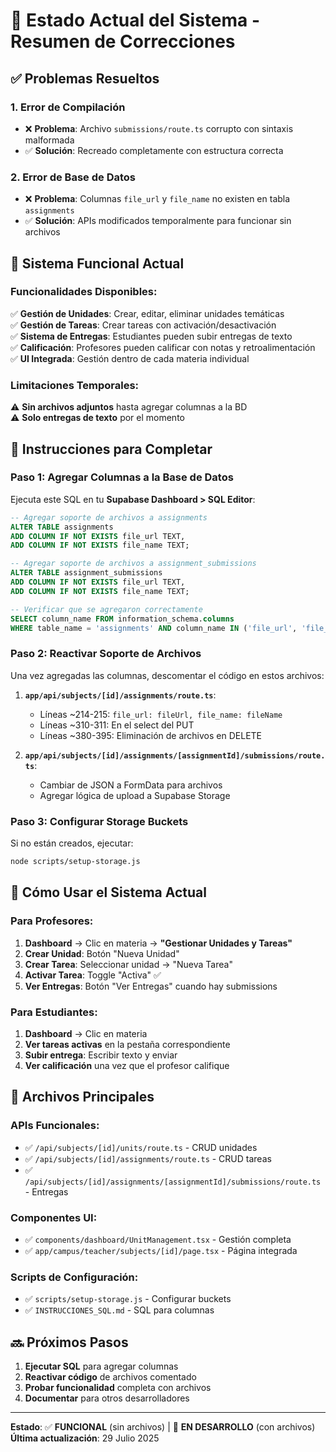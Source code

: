# 🔧 Estado Actual del Sistema - Resumen de Correcciones

## ✅ Problemas Resueltos

### 1. **Error de Compilación**

- ❌ **Problema**: Archivo `submissions/route.ts` corrupto con sintaxis malformada
- ✅ **Solución**: Recreado completamente con estructura correcta

### 2. **Error de Base de Datos**

- ❌ **Problema**: Columnas `file_url` y `file_name` no existen en tabla `assignments`
- ✅ **Solución**: APIs modificados temporalmente para funcionar sin archivos

## 🚀 Sistema Funcional Actual

### **Funcionalidades Disponibles:**

✅ **Gestión de Unidades**: Crear, editar, eliminar unidades temáticas  
✅ **Gestión de Tareas**: Crear tareas con activación/desactivación  
✅ **Sistema de Entregas**: Estudiantes pueden subir entregas de texto  
✅ **Calificación**: Profesores pueden calificar con notas y retroalimentación  
✅ **UI Integrada**: Gestión dentro de cada materia individual

### **Limitaciones Temporales:**

⚠️ **Sin archivos adjuntos** hasta agregar columnas a la BD  
⚠️ **Solo entregas de texto** por el momento

## 📝 Instrucciones para Completar

### **Paso 1: Agregar Columnas a la Base de Datos**

Ejecuta este SQL en tu **Supabase Dashboard > SQL Editor**:

```sql
-- Agregar soporte de archivos a assignments
ALTER TABLE assignments
ADD COLUMN IF NOT EXISTS file_url TEXT,
ADD COLUMN IF NOT EXISTS file_name TEXT;

-- Agregar soporte de archivos a assignment_submissions
ALTER TABLE assignment_submissions
ADD COLUMN IF NOT EXISTS file_url TEXT,
ADD COLUMN IF NOT EXISTS file_name TEXT;

-- Verificar que se agregaron correctamente
SELECT column_name FROM information_schema.columns
WHERE table_name = 'assignments' AND column_name IN ('file_url', 'file_name');
```

### **Paso 2: Reactivar Soporte de Archivos**

Una vez agregadas las columnas, descomentar el código en estos archivos:

1. **`app/api/subjects/[id]/assignments/route.ts`**:

   - Líneas ~214-215: `file_url: fileUrl, file_name: fileName`
   - Líneas ~310-311: En el select del PUT
   - Líneas ~380-395: Eliminación de archivos en DELETE

2. **`app/api/subjects/[id]/assignments/[assignmentId]/submissions/route.ts`**:
   - Cambiar de JSON a FormData para archivos
   - Agregar lógica de upload a Supabase Storage

### **Paso 3: Configurar Storage Buckets**

Si no están creados, ejecutar:

```bash
node scripts/setup-storage.js
```

## 🎯 Cómo Usar el Sistema Actual

### **Para Profesores:**

1. **Dashboard** → Clic en materia → **"Gestionar Unidades y Tareas"**
2. **Crear Unidad**: Botón "Nueva Unidad"
3. **Crear Tarea**: Seleccionar unidad → "Nueva Tarea"
4. **Activar Tarea**: Toggle "Activa" ✅
5. **Ver Entregas**: Botón "Ver Entregas" cuando hay submissions

### **Para Estudiantes:**

1. **Dashboard** → Clic en materia
2. **Ver tareas activas** en la pestaña correspondiente
3. **Subir entrega**: Escribir texto y enviar
4. **Ver calificación** una vez que el profesor califique

## 📂 Archivos Principales

### **APIs Funcionales:**

- ✅ `/api/subjects/[id]/units/route.ts` - CRUD unidades
- ✅ `/api/subjects/[id]/assignments/route.ts` - CRUD tareas
- ✅ `/api/subjects/[id]/assignments/[assignmentId]/submissions/route.ts` - Entregas

### **Componentes UI:**

- ✅ `components/dashboard/UnitManagement.tsx` - Gestión completa
- ✅ `app/campus/teacher/subjects/[id]/page.tsx` - Página integrada

### **Scripts de Configuración:**

- ✅ `scripts/setup-storage.js` - Configurar buckets
- ✅ `INSTRUCCIONES_SQL.md` - SQL para columnas

## 🔜 Próximos Pasos

1. **Ejecutar SQL** para agregar columnas
2. **Reactivar código** de archivos comentado
3. **Probar funcionalidad** completa con archivos
4. **Documentar** para otros desarrolladores

---

**Estado**: ✅ **FUNCIONAL** (sin archivos) | 🔧 **EN DESARROLLO** (con archivos)  
**Última actualización**: 29 Julio 2025
